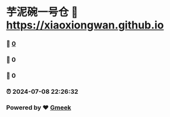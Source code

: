 # 芋泥碗一号仓 :link: https://xiaoxiongwan.github.io
### :page_facing_up: [0](https://xiaoxiongwan.github.io/xiaoxiongwan.github.jo/tag.html) 
### :speech_balloon: 0 
### :hibiscus: 0 
### :alarm_clock: 2024-07-08 22:26:32 
### Powered by :heart: [Gmeek](https://github.com/Meekdai/Gmeek)
